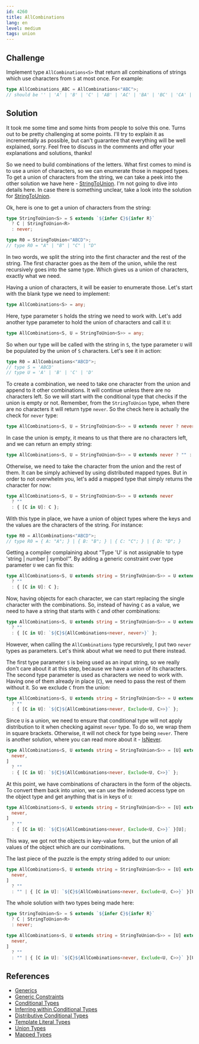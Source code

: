 ```yaml
---
id: 4260
title: AllCombinations
lang: en
level: medium
tags: union
---
```


## Challenge

Implement type `AllCombinations<S>` that return all combinations of strings
which use characters from `S` at most once. For example:

```typescript
type AllCombinations_ABC = AllCombinations<"ABC">;
// should be '' | 'A' | 'B' | 'C' | 'AB' | 'AC' | 'BA' | 'BC' | 'CA' | 'CB' | 'ABC' | 'ACB' | 'BAC' | 'BCA' | 'CAB' | 'CBA'
```

## Solution

It took me some time and some hints from people to solve this one. Turns out to
be pretty challenging at some points. I'll try to explain it as incrementally as
possible, but can't guarantee that everything will be well explained, sorry.
Feel free to discuss in the comments and offer your explanations and solutions,
thanks!

So we need to build combinations of the letters. What first comes to mind is to
use a union of characters, so we can enumerate those in mapped types. To get a
union of characters from the string, we can take a peek into the other solution
we have here - [StringToUnion](./medium-string-to-union.md). I'm not going to
dive into details here. In case there is something unclear, take a look into the
solution for [StringToUnion](./medium-string-to-union.md).

Ok, here is one to get a union of characters from the string:

```typescript
type StringToUnion<S> = S extends `${infer C}${infer R}`
  ? C | StringToUnion<R>
  : never;

type R0 = StringToUnion<"ABCD">;
// type R0 = "A" | "B" | "C" | "D"
```

In two words, we split the string into the first character and the rest of the
string. The first character goes as the item of the union, while the rest
recursively goes into the same type. Which gives us a union of characters,
exactly what we need.

Having a union of characters, it will be easier to enumerate those. Let's start
with the blank type we need to implement:

```typescript
type AllCombinations<S> = any;
```

Here, type parameter `S` holds the string we need to work with. Let's add
another type parameter to hold the union of characters and call it `U`:

```typescript
type AllCombinations<S, U = StringToUnion<S>> = any;
```

So when our type will be called with the string in `S`, the type parameter `U`
will be populated by the union of `S` characters. Let's see it in action:

```typescript
type R0 = AllCombinations<"ABCD">;
// type S = 'ABCD'
// type U = 'A' | 'B' | 'C' | 'D'
```

To create a combination, we need to take one character from the union and append
to it other combinations. It will continue unless there are no characters left.
So we will start with the conditional type that checks if the union is empty or
not. Remember, from the `StringToUnion` type, when there are no characters it
will return type `never`. So the check here is actually the check for `never`
type:

```typescript
type AllCombinations<S, U = StringToUnion<S>> = U extends never ? never : never;
```

In case the union is empty, it means to us that there are no characters left,
and we can return an empty string:

```typescript
type AllCombinations<S, U = StringToUnion<S>> = U extends never ? "" : never;
```

Otherwise, we need to take the character from the union and the rest of them. It
can be simply achieved by using distributed mapped types. But in order to not
overwhelm you, let's add a mapped type that simply returns the character for
now:

```typescript
type AllCombinations<S, U = StringToUnion<S>> = U extends never
  ? ""
  : { [C in U]: C };
```

With this type in place, we have a union of object types where the keys and the
values are the characters of the string. For instance:

```typescript
type R0 = AllCombinations<"ABCD">;
// type R0 = { A: "A"; } | { B: "B"; } | { C: "C"; } | { D: "D"; }
```

Getting a compiler complaining about “Type 'U' is not assignable to type 'string
| number | symbol'”. By adding a generic constraint over type parameter `U` we
can fix this:

```typescript
type AllCombinations<S, U extends string = StringToUnion<S>> = U extends never
  ? ""
  : { [C in U]: C };
```

Now, having objects for each character, we can start replacing the single
character with the combinations. So, instead of having `C` as a value, we need
to have a string that starts with `C` and other combinations:

```typescript
type AllCombinations<S, U extends string = StringToUnion<S>> = U extends never
  ? ""
  : { [C in U]: `${C}${AllCombinations<never, never>}` };
```

However, when calling the `AllCombinations` type recursively, I put two `never`
types as parameters. Let's think about what we need to put there instead.

The first type parameter `S` is being used as an input string, so we really
don't care about it at this step, because we have a union of its characters. The
second type parameter is used as characters we need to work with. Having one of
them already in place (`C`), we need to pass the rest of them without it. So we
exclude `C` from the union:

```typescript
type AllCombinations<S, U extends string = StringToUnion<S>> = U extends never
  ? ""
  : { [C in U]: `${C}${AllCombinations<never, Exclude<U, C>>}` };
```

Since `U` is a union, we need to ensure that conditional type will not apply
distribution to it when checking against `never` type. To do so, we wrap them in
square brackets. Otherwise, it will not check for type being `never`. There is
another solution, where you can read more about it -
[IsNever](./medium-isnever.md).

```typescript
type AllCombinations<S, U extends string = StringToUnion<S>> = [U] extends [
  never,
]
  ? ""
  : { [C in U]: `${C}${AllCombinations<never, Exclude<U, C>>}` };
```

At this point, we have combinations of characters in the form of the objects. To
convert them back into union, we can use the indexed access type on the object
type and get anything that is in keys of `U`:

```typescript
type AllCombinations<S, U extends string = StringToUnion<S>> = [U] extends [
  never,
]
  ? ""
  : { [C in U]: `${C}${AllCombinations<never, Exclude<U, C>>}` }[U];
```

This way, we got not the objects in key-value form, but the union of all values
of the object which are our combinations.

The last piece of the puzzle is the empty string added to our union:

```typescript
type AllCombinations<S, U extends string = StringToUnion<S>> = [U] extends [
  never,
]
  ? ""
  : "" | { [C in U]: `${C}${AllCombinations<never, Exclude<U, C>>}` }[U];
```

The whole solution with two types being made here:

```typescript
type StringToUnion<S> = S extends `${infer C}${infer R}`
  ? C | StringToUnion<R>
  : never;

type AllCombinations<S, U extends string = StringToUnion<S>> = [U] extends [
  never,
]
  ? ""
  : "" | { [C in U]: `${C}${AllCombinations<never, Exclude<U, C>>}` }[U];
```

## References

- [Generics](https://www.typescriptlang.org/docs/handbook/2/generics.html)
- [Generic Constraints](https://www.typescriptlang.org/docs/handbook/2/generics.html#generic-constraints)
- [Conditional Types](https://www.typescriptlang.org/docs/handbook/2/conditional-types.html)
- [Inferring within Conditional Types](https://www.typescriptlang.org/docs/handbook/2/conditional-types.html#inferring-within-conditional-types)
- [Distributive Conditional Types](https://www.typescriptlang.org/docs/handbook/2/conditional-types.html#distributive-conditional-types)
- [Template Literal Types](https://www.typescriptlang.org/docs/handbook/2/template-literal-types.html)
- [Union Types](https://www.typescriptlang.org/docs/handbook/2/everyday-types.html#union-types)
- [Mapped Types](https://www.typescriptlang.org/docs/handbook/2/mapped-types.html)
